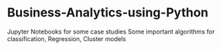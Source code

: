 # Business-Analytics-using-Python
Jupyter Notebooks for some case studies
Some important algorithms for classification, Regression, Cluster models
